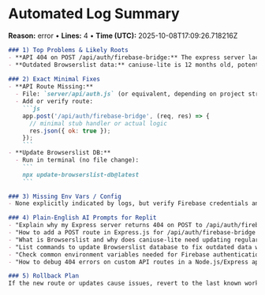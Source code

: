 # Automated Log Summary

**Reason:** error • **Lines:** 4 • **Time (UTC):** 2025-10-08T17:09:26.718216Z

<!-- fingerprint:3e78d25ce601 -->

```markdown
### 1) Top Problems & Likely Roots
- **API 404 on POST /api/auth/firebase-bridge:** The express server lacks a matching route handler, causing a 404 response.
- **Outdated Browserslist data:** caniuse-lite is 12 months old, potentially leading to outdated build/browser compatibility.
  
### 2) Exact Minimal Fixes
- **API Route Missing:**
  - File: `server/api/auth.js` (or equivalent, depending on project structure)
  - Add or verify route: 
    ```js
    app.post('/api/auth/firebase-bridge', (req, res) => {
      // minimal stub handler or actual logic
      res.json({ ok: true });
    });
    ```
- **Update Browserslist DB:**
  - Run in terminal (no file change):
    ```
    npx update-browserslist-db@latest
    ```

### 3) Missing Env Vars / Config
- None explicitly indicated by logs, but verify Firebase credentials and API secret keys if relevant to `/firebase-bridge`.

### 4) Plain-English AI Prompts for Replit
- "Explain why my Express server returns 404 on POST to /api/auth/firebase-bridge and how to fix it."
- "How to add a POST route in Express.js for /api/auth/firebase-bridge with a stub response."
- "What is Browserslist and why does caniuse-lite need updating regularly?"
- "List commands to update Browserslist database to fix outdated data warnings."
- "Check common environment variables needed for Firebase authentication bridges."
- "How to debug 404 errors on custom API routes in a Node.js/Express app."

### 5) Rollback Plan
If the new route or updates cause issues, revert to the last known working commit before the `/api/auth/firebase-bridge` endpoint was added or modified, and avoid updating Browserslist until issues are resolved.
```
